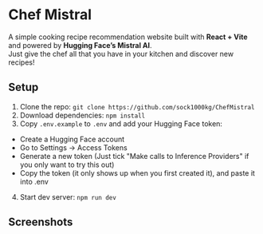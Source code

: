 # Chef Mistral

A simple cooking recipe recommendation website built with **React + Vite** and powered by **Hugging Face’s Mistral AI**.  
Just give the chef all that you have in your kitchen and discover new recipes!

## Setup
1. Clone the repo: `git clone https://github.com/sock1000kg/ChefMistral`
2. Download dependencies: `npm install`
3. Copy `.env.example` to `.env` and add your Hugging Face token:
- Create a Hugging Face account
- Go to Settings -> Access Tokens
- Generate a new token (Just tick "Make calls to Inference Providers" if you only want to try this out)
- Copy the token (it only shows up when you first created it), and paste it into .env
4. Start dev server: `npm run dev`

## Screenshots